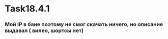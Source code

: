 # Task18.4.1
### Мой IP в бане поэтому не смог скачать ничего, но описание выдавал ( вилео, шортсы нет)
